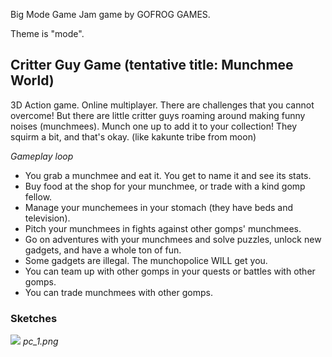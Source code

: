 Big Mode Game Jam game by GOFROG GAMES.

Theme is "mode".

## Critter Guy Game (tentative title: Munchmee World)
3D Action game. Online multiplayer.
There are challenges that you cannot overcome! But there are little critter guys roaming around making funny noises (munchmees).
Munch one up to add it to your collection! They squirm a bit, and that's okay. (like kakunte tribe from moon)


_Gameplay loop_
- You grab a munchmee and eat it. You get to name it and see its stats.
- Buy food at the shop for your munchmee, or trade with a kind gomp fellow.
- Manage your munchemees in your stomach (they have beds and television). 
- Pitch your munchmees in fights against other gomps' munchmees.
- Go on adventures with your munchmees and solve puzzles, unlock new gadgets, and have a whole ton of fun.
- Some gadgets are illegal. The munchopolice WILL get you.
- You can team up with other gomps in your quests or battles with other gomps.
- You can trade munchmees with other gomps.



### Sketches

![](https://github.com/melonboyo/gofrog-mode/blob/main/sketches/pc_1.png)
_pc_1.png_

